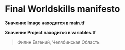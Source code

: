 # Final Worldskills manifesto

**Значение Image находится в main.tf**

**Значение Project находится в variables.tf**

> Филин Евгений, Челябинская Область

